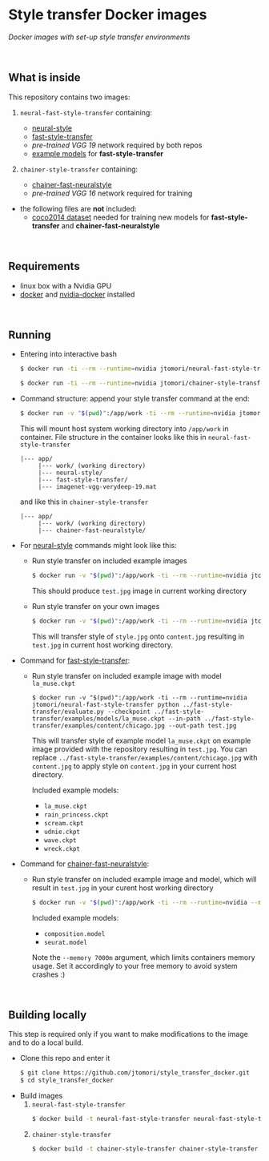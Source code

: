 # Style transfer Docker images
*Docker images with set-up style transfer environments*

<br>

## What is inside
This repository contains two images:

1. `neural-fast-style-transfer` containing:
    * [neural-style](https://github.com/anishathalye/neural-style)
    * [fast-style-transfer](https://github.com/lengstrom/fast-style-transfer)
    * *pre-trained VGG 19* network required by both repos
    * [example models](https://drive.google.com/drive/folders/0B9jhaT37ydSyRk9UX0wwX3BpMzQ) for **fast-style-transfer**

2. `chainer-style-transfer` containing:
    * [chainer-fast-neuralstyle](https://github.com/yusuketomoto/chainer-fast-neuralstyle/tree/resize-conv)
    * *pre-trained VGG 16* network required for training

* the following files are **not** included:
    * [coco2014 dataset](http://msvocds.blob.core.windows.net/coco2014/train2014.zip) needed for training new models for **fast-style-transfer** and **chainer-fast-neuralstyle**

<br>

## Requirements
* linux box with a Nvidia GPU
* [docker](https://docs.docker.com/install/linux/docker-ce/ubuntu/) and [nvidia-docker](https://github.com/nvidia/nvidia-docker/wiki/Installation-(version-2.0)) installed

<br>

## Running
* Entering into interactive bash
    ```bash
    $ docker run -ti --rm --runtime=nvidia jtomori/neural-fast-style-transfer bash
    ```
    ```bash
    $ docker run -ti --rm --runtime=nvidia jtomori/chainer-style-transfer bash
    ```


* Command structure: append your style transfer command at the end:
    ```bash
    $ docker run -v "$(pwd)":/app/work -ti --rm --runtime=nvidia jtomori/neural-fast-style-transfer [your command here]
    ```
    This will mount host system working directory into `/app/work` in container. File structure in the container looks like this in `neural-fast-style-transfer`
    ```
    |--- app/
         |--- work/ (working directory)
         |--- neural-style/
         |--- fast-style-transfer/
         |--- imagenet-vgg-verydeep-19.mat
    ```
    and like this in `chainer-style-transfer`
    ```
    |--- app/
         |--- work/ (working directory)
         |--- chainer-fast-neuralstyle/
    ```
* For [neural-style](https://github.com/anishathalye/neural-style) commands might look like this:

    * Run style transfer on included example images
        ```bash
        $ docker run -v "$(pwd)":/app/work -ti --rm --runtime=nvidia jtomori/neural-fast-style-transfer python ../neural-style/neural_style.py --network ../imagenet-vgg-verydeep-19.mat --content ../neural-style/examples/1-content.jpg --styles ../neural-style/examples/1-style.jpg --output test.jpg --iterations 10
        ```
        This should produce `test.jpg` image in current working directory

    * Run style transfer on your own images
        ```bash
        $ docker run -v "$(pwd)":/app/work -ti --rm --runtime=nvidia jtomori/neural-fast-style-transfer python ../neural-style/neural_style.py --network ../imagenet-vgg-verydeep-19.mat --content content.jpg --styles style.jpg --output test.jpg --iterations 10
        ```
        This will transfer style of `style.jpg` onto `content.jpg` resulting in `test.jpg` in current host working directory.

* Command for [fast-style-transfer](https://github.com/lengstrom/fast-style-transfer):

    * Run style transfer on included example image with model `la_muse.ckpt`
        ```
        $ docker run -v "$(pwd)":/app/work -ti --rm --runtime=nvidia jtomori/neural-fast-style-transfer python ../fast-style-transfer/evaluate.py --checkpoint ../fast-style-transfer/examples/models/la_muse.ckpt --in-path ../fast-style-transfer/examples/content/chicago.jpg --out-path test.jpg
        ```
        This will transfer style of example model `la_muse.ckpt` on example image provided with the repository resulting in `test.jpg`. You can replace `../fast-style-transfer/examples/content/chicago.jpg` with `content.jpg` to apply style on `content.jpg` in your current host directory.

        Included example models:
        * `la_muse.ckpt`
        * `rain_princess.ckpt`
        * `scream.ckpt`
        * `udnie.ckpt`
        * `wave.ckpt`
        * `wreck.ckpt`

* Command for [chainer-fast-neuralstyle](https://github.com/yusuketomoto/chainer-fast-neuralstyle/tree/resize-conv):

    * Run style transfer on included example image and model, which will result in `test.jpg` in your curent host working directory
        ```bash
        $ docker run -v "$(pwd)":/app/work -ti --rm --runtime=nvidia --memory 7000m jtomori/chainer-style-transfer python3 ../chainer-fast-neuralstyle/generate.py ../chainer-fast-neuralstyle/sample_images/tubingen.jpg -m ../chainer-fast-neuralstyle/models/composition.model -o test.jpg -g 0
        ```
        
        Included example models:
        * `composition.model`
        * `seurat.model`
        
        Note the `--memory 7000m` argument, which limits containers memory usage. Set it accordingly to your free memory to avoid system crashes :)

<br>

## Building locally
This step is required only if you want to make modifications to the image and to do a local build.
* Clone this repo and enter it
    ```bash
    $ git clone https://github.com/jtomori/style_transfer_docker.git
    $ cd style_transfer_docker
    ```
* Build images
    1. `neural-fast-style-transfer`
        ```bash
        $ docker build -t neural-fast-style-transfer neural-fast-style-transfer
        ```
    2. `chainer-style-transfer`
        ```bash
        $ docker build -t chainer-style-transfer chainer-style-transfer
        ```
